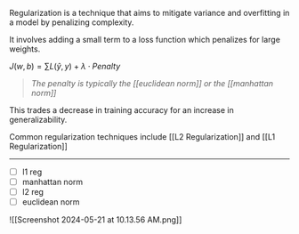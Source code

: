 Regularization is a technique that aims to mitigate variance and overfitting in a model by penalizing complexity.

It involves adding a small term to a loss function which penalizes for large weights.

$J(w,b) = \sum L(\hat{y}, y) + \lambda \cdot Penalty$

>*The penalty is typically the [[euclidean norm]] or the [[manhattan norm]]*

This trades a decrease in training accuracy for an increase in generalizability.

Common regularization techniques include [[L2 Regularization]] and [[L1 Regularization]]

---

- [ ] l1 reg
- [ ] manhattan norm
- [ ] l2 reg
- [ ] euclidean norm

![[Screenshot 2024-05-21 at 10.13.56 AM.png]]
